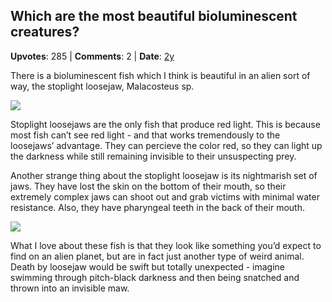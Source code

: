 ## Which are the most beautiful bioluminescent creatures?
    
**Upvotes**: 285 | **Comments**: 2 | **Date**: [2y](https://www.quora.com/Which-are-the-most-beautiful-bioluminescent-creatures/answer/Gary-Meaney)

There is a bioluminescent fish which I think is beautiful in an alien sort of way, the stoplight loosejaw, Malacosteus sp.

![](https://qph.fs.quoracdn.net/main-qimg-dec7166cdee0fe144437524a7b598fac-lq)

Stoplight loosejaws are the only fish that produce red light. This is because most fish can’t see red light - and that works tremendously to the loosejaws’ advantage. They can percieve the color red, so they can light up the darkness while still remaining invisible to their unsuspecting prey.

Another strange thing about the stoplight loosejaw is its nightmarish set of jaws. They have lost the skin on the bottom of their mouth, so their extremely complex jaws can shoot out and grab victims with minimal water resistance. Also, they have pharyngeal teeth in the back of their mouth.

![](https://qph.fs.quoracdn.net/main-qimg-670382a395b09ffd764786e9938a44d9-lq)

What I love about these fish is that they look like something you’d expect to find on an alien planet, but are in fact just another type of weird animal. Death by loosejaw would be swift but totally unexpected - imagine swimming through pitch-black darkness and then being snatched and thrown into an invisible maw.

